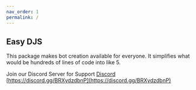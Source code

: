 ```yaml
---
nav_order: 1
permalink: /
---
```

## Easy DJS

This package makes bot creation available for everyone. It simplifies what would be hundreds of lines of code into like 5.


Join our Discord Server for Support [Discord](https://discord.gg/BRXydzdbnP) [https://discord.gg/BRXydzdbnP](https://discord.gg/BRXydzdbnP)

